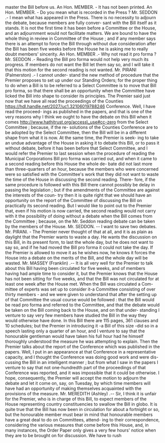 master the Bill before us. An Hon. MEMBER. - It has not been printed. An Hon. MEMBER. - Do you mean what is recorded in the Press ? Mr. SEDDON .- I mean what has appeared in the Press. There is no necessity to adjourn the debate, because members are fully conver- sant with the Bill itself as it stands. It is not the first time it has been before a Committee or the House, and an adjournment would not facilitate matters. We are bound to have the whole thing in review in Committee of the House ; and if any member says there is an attempt to force the Bill through without due consideration after the Bill has been five weeks before the House he is asking me to really doubt members' sincerity. An Hon. MEMBER .- Why not read it pro forma ? Mr. SEDDON .- Reading the Bill pro forma would not help very much its progress. If members do not want the Bill let them say so, and I will take it that this motion for the second reading is not wanted. Mr. PIRANI (Palmerston) .- I cannot under- stand the new method of procedure that the Premier proposes to set up under our Standing Orders; for the proper thing to do when a Bill is to be referred to a Select Committee is to move that Bill pro forma, so that there shall be an opportunity when the Committee have licked the Bill into shape to consider its principles. The Premier said just now that we have all read the proceedings of the Counties https://hdl.handle.net/2027/uc1.32106019788246 Conference. Well, I have read the proceed- ings as published in the papers, and that is one of the very reasons why I think we ought to have the debate on this Bill when it comes http://www.hathitrust.org/access\_use#cc-zero from the Select Committee ; because, if the re- solutions of the Counties Conference are to be adopted by the Select Committee, then the Bill will be in a different shape from what it is now. At the same time, the Premier is seek- ing to take an undue advantage of the House in asking it to debate this Bill, or to pass it without debate, before it has been before that Select Committee, and I would refer the Premier to last session when the procedure of reading the Municipal Corporations Bill pro forma was carried out, and when it came to a second reading before this House the whole de- bate did not last more than three-quarters of an hour, because the members who were concerned were so satisfied with the Committee's work that they did not want to waste the time of the House in discussing the second reading. There- fore, if the same procedure is followed with this Bill there cannot possibly be delay in passing the legislation ; but if the amendments of the Committee are against the interests of the coun- try then it is quite right that we should have an opportunity on the report of the Committee of discussing the Bill on practically its second reading. But I would like to point out to the Premier that, even if his motion is now carried, the second reading would not carry with it the possibility of doing without a debate when the Bill comes from the Committee ; because, on the Mr. Seddon reading debate can be taken by the members of the House. Mr. SEDDON. -- I want to save two debates. Mr. PIRANI. - The Premier never thought of that at all, and it is as plain as daylight that the Premier wants to waste a day. He wants the discussion on this Bill, in its present form, to last the whole day, but he does not want to say so, and if he had moved the Bill pro forma it could not take the day. If the Premier is allowed to move it as he wishes now, he knows it forces the House into a debate on the merits of the Bill, and the whole day will be wasted. Mr. MASSEY (Franklin) .-- It is all very well for the Premier to talk about this Bill having been circulated for five weeks, and of members having had ample time to consider it, but the Premier knows that the House has not been sitting for five weeks, and that the Bill was not circulated for at least one week after the House met. When the Bill was circulated a Com- mittee of experts was set up to consider it-a Committee consisting of over thirty members - and we were given to understand that after the setting up of that Committee the usual course would be followed : that the Bill would be read pro forma and referred to the Committee, and that the debate would be taken on the Bill coming back to the House, and on that under- standing I venture to say very few members have studied the Bill in the way they would otherwise have done. In this Bill there are 115 pages, 361 clauses and 10 schedules; but the Premier in introducing it -a Bill of this size -did so in a speech lasting only a quarter of an hour, and I venture to say that the honourable gentleman would have taken his full hour had he himself thoroughly understood the measure he was attempting to explain. Then the Premier talks about the report of the Conference which was published in the papers. Well, I put in an appearance at that Conference in a representative capacity, and I thought the Conference was doing good work and were dis- cussing the Bill in an intelligent manner ; but from what I saw in the papers I venture to say that not one-hundredth part of the proceedings of that Conference was reported, and it was impossible that it could be otherwise. I hope, consequently, the Premier will accept the motion to adjourn the debate and let it come on, say, on Tuesday, by which time members will have had an opportunity of making themselves acquainted with the provisions of the measure. Mr. MEREDITH (Ashley) .-- Sir, I think it is unfair for the Premier, who is in charge of this Bill, to expect members of the House representing country constituencies to swallow the Bill in globo. It is quite true that the Bill has now been in circulation for about a fortnight or so, but the honourable member must bear in mind that honourable members have a great deal to do on Committees, attend- ing to their correspondence, considering the various measures that come before this House, and, in many instances, the Order Paper only gives a very few hours' notice when they are to be brought on for discussion. We have to rush 